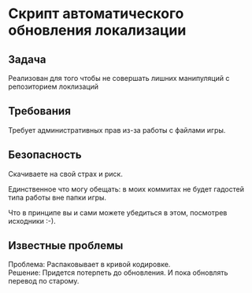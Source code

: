 # Скрипт автоматического обновления локализации

## Задача
Реализован для того чтобы не совершать лишних манипуляций с репозиторием локлизаций

## Требования

Требует административных прав из-за работы с файлами игры.

## Безопасность

Скачиваете на свой страх и риск.

Единственное что могу обещать: в моих коммитах не будет гадостей типа работы вне папки игры. 

Что в принципе вы и сами можете убедиться в этом, посмотрев исходники :-).

## Известные проблемы

Проблема: Распаковывает в кривой кодировке.<br/>
Решение: Придется потерпеть до обновления. И пока обновлять перевод по старому.